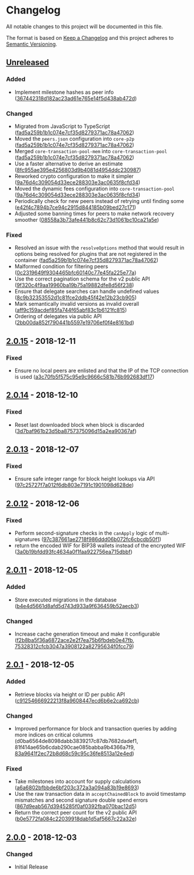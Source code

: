 # Changelog

All notable changes to this project will be documented in this file.

The format is based on [Keep a Changelog](http://keepachangelog.com/en/1.0.0/)
and this project adheres to [Semantic Versioning](http://semver.org/spec/v2.0.0.html).

## [Unreleased]

### Added

-   Implement milestone hashes as peer info ([367442318d182ac23ad61e765e14f5d438ab472d])

### Changed

-   Migrated from JavaScript to TypeScript ([fad5a259b1b1c074e7cf35d8279371ac78a47062])
-   Moved the `peers.json` configuration into `core-p2p` ([fad5a259b1b1c074e7cf35d8279371ac78a47062])
-   Merged `core-transaction-pool-mem` into `core-transaction-pool` ([fad5a259b1b1c074e7cf35d8279371ac78a47062])
-   Use a faster alternative to derive an estimate ([8fc955ae395e4256803d9b4081d4954ddc230987])
-   Reworked crypto configuration to make it simpler ([9a76d4c309054d33ece288303e3ac0635f8cfd34])
-   Moved the dynamic fees configuration into `core-transaction-pool` ([9a76d4c309054d33ece288303e3ac0635f8cfd34])
-   Periodically check for new peers instead of retrying until finding some ([e42f4c7894b7ce94c2915d844185b09bed27c171])
-   Adjusted some banning times for peers to make network recovery smoother ([08558a3b73afe441b8c62c73d1061bc10ca21a5e])

### Fixed

-   Resolved an issue with the `resolveOptions` method that would result in options being resolved for plugins that are not registered in the container ([fad5a259b1b1c074e7cf35d8279371ac78a47062])
-   Malformed condition for filtering peers ([0c2319649f9304465bfc60140c77e45fa225e77a])
-   Use the correct pagination schema for the v2 public API ([9f320c4f9aa19960ba19b75a19882dfe8d56f238])
-   Ensure that delegate searches can handle undefined values ([8c9b32353552d1c81fce2ddb45f42e12b23cb905])
-   Mark semantically invalid versions as invalid overall ([aff9c159acdef85fa744f65abf83c1b6121fc815])
-   Ordering of delegates via public API ([2bb00da852f790441b5597e19706ef0f4e8161bd])

## [2.0.15] - 2018-12-11

### Fixed

-   Ensure no local peers are enlisted and that the IP of the TCP connection is used ([a3c70fb5f575c95e9c9666c581b76b992683df17])

## [2.0.14] - 2018-12-10

### Fixed

-   Reset last downloaded block when block is discarded ([3d7baf961b23d5ba8757375096d15a2ea90367af])

## [2.0.13] - 2018-12-07

### Fixed

-   Ensure safe integer range for block height lookups via API ([97c25727f7a012f6db803e7191c1901098d628de])

## [2.0.12] - 2018-12-06

### Fixed

-   Perform second-signature checks in the `canApply` logic of multi-signatures ([97c387661ae2718f986ddd06b072fc6cbcdb50f1])
-   return the encoded WIF for BIP38 wallets instead of the encrypted WIF ([3a0b19bfdd93fc4634a0f1faa922756ea715dbbf])

## [2.0.11] - 2018-12-05

### Added

-   Store executed migrations in the database ([b4e4d5661d8afd5d743d933a9f636459b52aecb3])

### Changed

-   Increase cache generation timeout and make it configurable ([f2b8ba5f36a6872ace2e2f7ea75b6fbdeb0e47fb], [75328312cfcb3047a3908122a82795634f0fcc79])

## [2.0.1] - 2018-12-05

### Added

-   Retrieve blocks via height or ID per public API ([c91254666922213f8a9608447ecd6b6e2ca692cb])

### Changed

-   Improved performance for block and transaction queries by adding more indices on critical columns (d0ba6564de8098dabb3839217c87db7682dadef1, 81f414ae65b6cdab290cae085babba9b4366a7f9, [83a9641f2ec72b8d68c59c95c36fe8513a12e4ed])

### Fixed

-   Take milestones into account for supply calculations ([a6a6802bfbbde6bf203c372a3a094a83b19e8693])
-   Use the raw transaction data in `acceptChainedBlock` to avoid timestamp mismatches and second signature double spend errors ([867d9eab567d3945285f0af0392fba070bac12d5])
-   Return the correct peer count for the v2 public API ([b0e5772fa084c22039918dab1d5af5667c22a32e])

## [2.0.0] - 2018-12-03

### Changed

-   Initial Release

[unreleased]: https://github.com/ArkEcosystem/core/compare/2.0.15...develop
[2.0.15]: https://github.com/ArkEcosystem/core/compare/2.0.14...2.0.15
[2.0.14]: https://github.com/ArkEcosystem/core/compare/2.0.13...2.0.14
[2.0.13]: https://github.com/ArkEcosystem/core/compare/2.0.12...2.0.13
[2.0.12]: https://github.com/ArkEcosystem/core/compare/2.0.11...2.0.12
[2.0.11]: https://github.com/ArkEcosystem/core/compare/2.0.1...2.0.11
[2.0.1]: https://github.com/ArkEcosystem/core/compare/2.0.0...2.0.1
[2.0.0]: https://github.com/ArkEcosystem/core/compare/0.1.1...2.0.0
[08558a3b73afe441b8c62c73d1061bc10ca21a5e]: https://github.com/ArkEcosystem/core/commit/08558a3b73afe441b8c62c73d1061bc10ca21a5e
[0c2319649f9304465bfc60140c77e45fa225e77a]: https://github.com/ArkEcosystem/core/commit/0c2319649f9304465bfc60140c77e45fa225e77a
[2bb00da852f790441b5597e19706ef0f4e8161bd]: https://github.com/ArkEcosystem/core/commit/2bb00da852f790441b5597e19706ef0f4e8161bd
[35dbb99b62b5a11bb4a21ec456b9093f15ad9522]: https://github.com/ArkEcosystem/core/commit/35dbb99b62b5a11bb4a21ec456b9093f15ad9522
[367442318d182ac23ad61e765e14f5d438ab472d]: https://github.com/ArkEcosystem/core/commit/367442318d182ac23ad61e765e14f5d438ab472d
[3a0b19bfdd93fc4634a0f1faa922756ea715dbbf]: https://github.com/ArkEcosystem/core/commit/3a0b19bfdd93fc4634a0f1faa922756ea715dbbf
[3d7baf961b23d5ba8757375096d15a2ea90367af]: https://github.com/ArkEcosystem/core/commit/3d7baf961b23d5ba8757375096d15a2ea90367af
[75328312cfcb3047a3908122a82795634f0fcc79]: https://github.com/ArkEcosystem/core/commit/75328312cfcb3047a3908122a82795634f0fcc79
[81f414ae65b6cdab290cae085babba9b4366a7f9]: https://github.com/ArkEcosystem/core/commit/81f414ae65b6cdab290cae085babba9b4366a7f9
[83a9641f2ec72b8d68c59c95c36fe8513a12e4ed]: https://github.com/ArkEcosystem/core/commit/83a9641f2ec72b8d68c59c95c36fe8513a12e4ed
[867d9eab567d3945285f0af0392fba070bac12d5]: https://github.com/ArkEcosystem/core/commit/867d9eab567d3945285f0af0392fba070bac12d5
[8c9b32353552d1c81fce2ddb45f42e12b23cb905]: https://github.com/ArkEcosystem/core/commit/8c9b32353552d1c81fce2ddb45f42e12b23cb905
[8fc955ae395e4256803d9b4081d4954ddc230987]: https://github.com/ArkEcosystem/core/commit/8fc955ae395e4256803d9b4081d4954ddc230987
[97c25727f7a012f6db803e7191c1901098d628de]: https://github.com/ArkEcosystem/core/commit/97c25727f7a012f6db803e7191c1901098d628de
[97c387661ae2718f986ddd06b072fc6cbcdb50f1]: https://github.com/ArkEcosystem/core/commit/97c387661ae2718f986ddd06b072fc6cbcdb50f1
[9a76d4c309054d33ece288303e3ac0635f8cfd34]: https://github.com/ArkEcosystem/core/commit/9a76d4c309054d33ece288303e3ac0635f8cfd34
[9f320c4f9aa19960ba19b75a19882dfe8d56f238]: https://github.com/ArkEcosystem/core/commit/9f320c4f9aa19960ba19b75a19882dfe8d56f238
[a3c70fb5f575c95e9c9666c581b76b992683df17]: https://github.com/ArkEcosystem/core/commit/a3c70fb5f575c95e9c9666c581b76b992683df17
[a6a6802bfbbde6bf203c372a3a094a83b19e8693]: https://github.com/ArkEcosystem/core/commit/a6a6802bfbbde6bf203c372a3a094a83b19e8693
[aff9c159acdef85fa744f65abf83c1b6121fc815]: https://github.com/ArkEcosystem/core/commit/aff9c159acdef85fa744f65abf83c1b6121fc815
[b0e5772fa084c22039918dab1d5af5667c22a32e]: https://github.com/ArkEcosystem/core/commit/b0e5772fa084c22039918dab1d5af5667c22a32e
[b4e4d5661d8afd5d743d933a9f636459b52aecb3]: https://github.com/ArkEcosystem/core/commit/b4e4d5661d8afd5d743d933a9f636459b52aecb3
[c91254666922213f8a9608447ecd6b6e2ca692cb]: https://github.com/ArkEcosystem/core/commit/c91254666922213f8a9608447ecd6b6e2ca692cb
[d0ba6564de8098dabb3839217c87db7682dadef1]: https://github.com/ArkEcosystem/core/commit/d0ba6564de8098dabb3839217c87db7682dadef1
[e42f4c7894b7ce94c2915d844185b09bed27c171]: https://github.com/ArkEcosystem/core/commit/e42f4c7894b7ce94c2915d844185b09bed27c171
[f2b8ba5f36a6872ace2e2f7ea75b6fbdeb0e47fb]: https://github.com/ArkEcosystem/core/commit/f2b8ba5f36a6872ace2e2f7ea75b6fbdeb0e47fb
[fad5a259b1b1c074e7cf35d8279371ac78a47062]: https://github.com/ArkEcosystem/core/commit/fad5a259b1b1c074e7cf35d8279371ac78a47062
